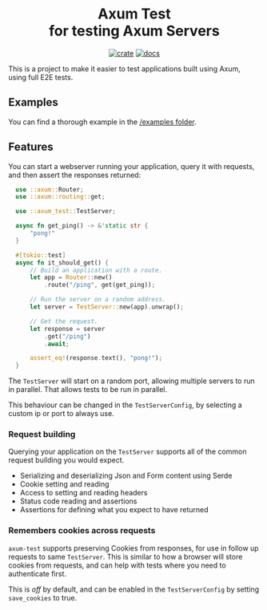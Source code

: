 <div align="center">
  <h1>
    Axum Test<br>
    for testing Axum Servers
  </h1>

  [![crate](https://img.shields.io/crates/v/axum-test.svg)](https://crates.io/crates/axum-test)
  [![docs](https://docs.rs/axum-test/badge.svg)](https://docs.rs/axum-test)
</div>

This is a project to make it easier to test applications built using Axum,
using full E2E tests.

## Examples

You can find a thorough example in the [/examples folder](/examples/example-todo/).

## Features

You can start a webserver running your application, query it with requests,
and then assert the responses returned:

```rust
  use ::axum::Router;
  use ::axum::routing::get;

  use ::axum_test::TestServer;

  async fn get_ping() -> &'static str {
      "pong!"
  }

  #[tokio::test]
  async fn it_should_get() {
      // Build an application with a route.
      let app = Router::new()
          .route("/ping", get(get_ping));

      // Run the server on a random address.
      let server = TestServer::new(app).unwrap();

      // Get the request.
      let response = server
          .get("/ping")
          .await;

      assert_eq!(response.text(), "pong!");
  }
```

The `TestServer` will start on a random port, allowing multiple servers to run in parallel.
That allows tests to be run in parallel.

This behaviour can be changed in the `TestServerConfig`, by selecting a custom ip or port to always use.

### Request building

Querying your application on the `TestServer` supports all of the common request building you would expect.

 - Serializing and deserializing Json and Form content using Serde
 - Cookie setting and reading
 - Access to setting and reading headers
 - Status code reading and assertions
 - Assertions for defining what you expect to have returned

### Remembers cookies across requests

`axum-test` supports preserving Cookies from responses,
for use in follow up requests to same `TestServer`.
This is similar to how a browser will store cookies from requests,
and can help with tests where you need to authenticate first.

This is _off_ by default, and can be enabled in the `TestServerConfig` by setting `save_cookies` to true.
